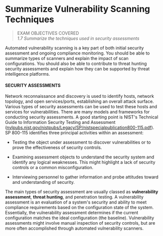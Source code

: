 # Summarize Vulnerability Scanning Techniques

> EXAM OBJECTIVES COVERED  
> _1.7 Summarize the techniques used in security assessments_

Automated vulnerability scanning is a key part of both initial security assessment and ongoing compliance monitoring. You should be able to summarize types of scanners and explain the impact of scan configurations. You should also be able to contribute to threat hunting security assessments and explain how they can be supported by threat intelligence platforms.

#### SECURITY ASSESSMENTS

Network reconnaissance and discovery is used to identify hosts, network topology, and open services/ports, establishing an overall attack surface. Various types of security assessments can be used to test these hosts and services for vulnerabilities. There are many models and frameworks for conducting security assessments. A good starting point is NIST's Technical Guide to Information Security Testing and Assessment ([nvlpubs.nist.gov/nistpubs/Legacy/SP/nistspecialpublication800-115.pdf](https://course.adinusa.id/sections/summarize-vulnerability-scanning-techniques)). SP 800-115 identifies three principal activities within an assessment:

-   Testing the object under assessment to discover vulnerabilities or to prove the effectiveness of security controls.
    
-   Examining assessment objects to understand the security system and identify any logical weaknesses. This might highlight a lack of security controls or a common misconfiguration.
    
-   Interviewing personnel to gather information and probe attitudes toward and understanding of security.
    

The main types of security assessment are usually classed as **vulnerability assessment**, **threat hunting**, and penetration testing. A vulnerability assessment is an evaluation of a system's security and ability to meet compliance requirements based on the configuration state of the system. Essentially, the vulnerability assessment determines if the current configuration matches the ideal configuration (the baseline). Vulnerability assessments might involve manual inspection of security controls, but are more often accomplished through automated vulnerability scanners.